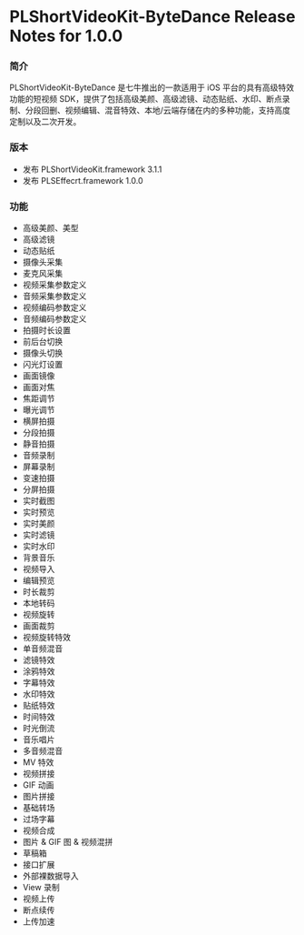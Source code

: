 # PLShortVideoKit-ByteDance Release Notes for 1.0.0

### 简介
PLShortVideoKit-ByteDance 是七牛推出的一款适用于 iOS 平台的具有高级特效功能的短视频 SDK，提供了包括高级美颜、高级滤镜、动态贴纸、水印、断点录制、分段回删、视频编辑、混音特效、本地/云端存储在内的多种功能，支持高度定制以及二次开发。

### 版本
- 发布 PLShortVideoKit.framework 3.1.1
- 发布 PLSEffecrt.framework 1.0.0

### 功能
- 高级美颜、美型
- 高级滤镜
- 动态贴纸
- 摄像头采集
- 麦克风采集
- 视频采集参数定义
- 音频采集参数定义
- 视频编码参数定义
- 音频编码参数定义
- 拍摄时长设置
- 前后台切换
- 摄像头切换
- 闪光灯设置
- 画面镜像
- 画面对焦
- 焦距调节
- 曝光调节
- 横屏拍摄
- 分段拍摄
- 静音拍摄
- 音频录制
- 屏幕录制
- 变速拍摄
- 分屏拍摄
- 实时截图
- 实时预览
- 实时美颜
- 实时滤镜
- 实时水印
- 背景音乐
- 视频导入
- 编辑预览
- 时长裁剪
- 本地转码
- 视频旋转
- 画面裁剪
- 视频旋转特效
- 单音频混音
- 滤镜特效
- 涂鸦特效
- 字幕特效
- 水印特效
- 贴纸特效
- 时间特效
- 时光倒流
- 音乐唱片
- 多音频混音
- MV 特效
- 视频拼接
- GIF 动画
- 图片拼接
- 基础转场
- 过场字幕
- 视频合成
- 图片 & GIF 图 & 视频混拼
- 草稿箱
- 接口扩展
- 外部裸数据导入
- View 录制
- 视频上传
- 断点续传
- 上传加速

